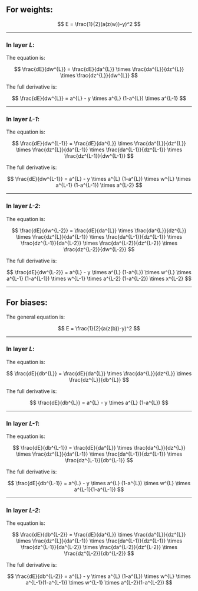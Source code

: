 ## For weights:

$$
E = \frac{1}{2}(a(z(w))-y)^2
$$

---

### In layer *L*:

The equation is:

$$
\frac{dE}{dw^{L}} =
\frac{dE}{da^{L}} \times
\frac{da^{L}}{dz^{L}} \times
\frac{dz^{L}}{dw^{L}}
$$

The full derivative is:

$$
\frac{dE}{dw^{L}} =
a^{L} - y \times
a^{L} (1-a^{L}) \times
a^{L-1}
$$

---

### In layer *L-1*:

The equation is:

$$
\frac{dE}{dw^{L-1}} =
\frac{dE}{da^{L}} \times
\frac{da^{L}}{dz^{L}} \times
\frac{dz^{L}}{da^{L-1}} \times
\frac{da^{L-1}}{dz^{L-1}} \times
\frac{dz^{L-1}}{dw^{L-1}}
$$

The full derivative is:

$$
\frac{dE}{dw^{L-1}} =
a^{L} - y \times
a^{L} (1-a^{L}) \times
w^{L} \times
a^{L-1} (1-a^{L-1}) \times
a^{L-2}
$$

---

### In layer *L-2*:

The equation is:

$$
\frac{dE}{dw^{L-2}} =
\frac{dE}{da^{L}} \times
\frac{da^{L}}{dz^{L}} \times
\frac{dz^{L}}{da^{L-1}} \times
\frac{da^{L-1}}{dz^{L-1}} \times
\frac{dz^{L-1}}{da^{L-2}} \times
\frac{da^{L-2}}{dz^{L-2}} \times
\frac{dz^{L-2}}{dw^{L-2}}
$$

The full derivative is:

$$
\frac{dE}{dw^{L-2}} =
a^{L} - y \times
a^{L} (1-a^{L}) \times
w^{L} \times
a^{L-1} (1-a^{L-1}) \times
w^{L-1} \times
a^{L-2} (1-a^{L-2}) \times
x^{L-2}
$$

---

## For biases:

The general equation is:

$$
E = \frac{1}{2}(a(z(b))-y)^2
$$

---

### In layer *L*:

The equation is:

$$
\frac{dE}{db^{L}} =
\frac{dE}{da^{L}} \times
\frac{da^{L}}{dz^{L}} \times
\frac{dz^{L}}{db^{L}}
$$

The full derivative is:

$$
\frac{dE}{db^{L}} =
a^{L} - y \times
a^{L} (1-a^{L})
$$

---

### In layer *L-1*:

The equation is:

$$
\frac{dE}{db^{L-1}} =
\frac{dE}{da^{L}} \times
\frac{da^{L}}{dz^{L}} \times
\frac{dz^{L}}{da^{L-1}} \times
\frac{da^{L-1}}{dz^{L-1}} \times
\frac{dz^{L-1}}{db^{L-1}}
$$

The full derivative is:

$$
\frac{dE}{db^{L-1}} =
a^{L} - y \times
a^{L} (1-a^{L}) \times
w^{L} \times
a^{L-1}(1-a^{L-1})
$$

---

### In layer *L-2*:

The equation is:

$$
\frac{dE}{db^{L-2}} =
\frac{dE}{da^{L}} \times
\frac{da^{L}}{dz^{L}} \times
\frac{dz^{L}}{da^{L-1}} \times
\frac{da^{L-1}}{dz^{L-1}} \times
\frac{dz^{L-1}}{da^{L-2}} \times
\frac{da^{L-2}}{dz^{L-2}} \times
\frac{dz^{L-2}}{db^{L-2}}
$$

The full derivative is:

$$
\frac{dE}{db^{L-2}} =
a^{L} - y \times
a^{L} (1-a^{L}) \times
w^{L} \times
a^{L-1}(1-a^{L-1}) \times
w^{L-1} \times
a^{L-2}(1-a^{L-2})
$$

